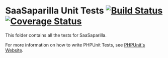 # SaaSaparilla Unit Tests [![Build Status](https://secure.travis-ci.org/SaaSaparilla/SaaSaparilla.png?branch=master)](https://travis-ci.org/SaaSaparilla/SaaSaparilla) [![Coverage Status](https://coveralls.io/repos/SaaSaparilla/SaaSaparilla/badge.png)](https://coveralls.io/r/SaaSaparilla/SaaSaparilla) #


This folder contains all the tests for SaaSaparilla.

For more information on how to write PHPUnit Tests, see [PHPUnit's Website](http://www.phpunit.de/manual/3.6/en/writing-tests-for-phpunit.html).
